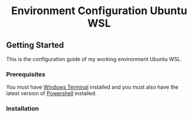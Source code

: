 <div align="center">
    <h1 align="center">Environment Configuration Ubuntu WSL</h1>
</div>

## Getting Started

This is the configuration guide of my working environment Ubuntu WSL.

### Prerequisites

You must have [Windows Terminal](https://www.microsoft.com/store/productId/9N0DX20HK701?ocid=pdpshare) installed and you must also have the latest version of [Powershell](https://www.microsoft.com/store/productId/9MZ1SNWT0N5D?ocid=pdpshare) installed.

### Installation


